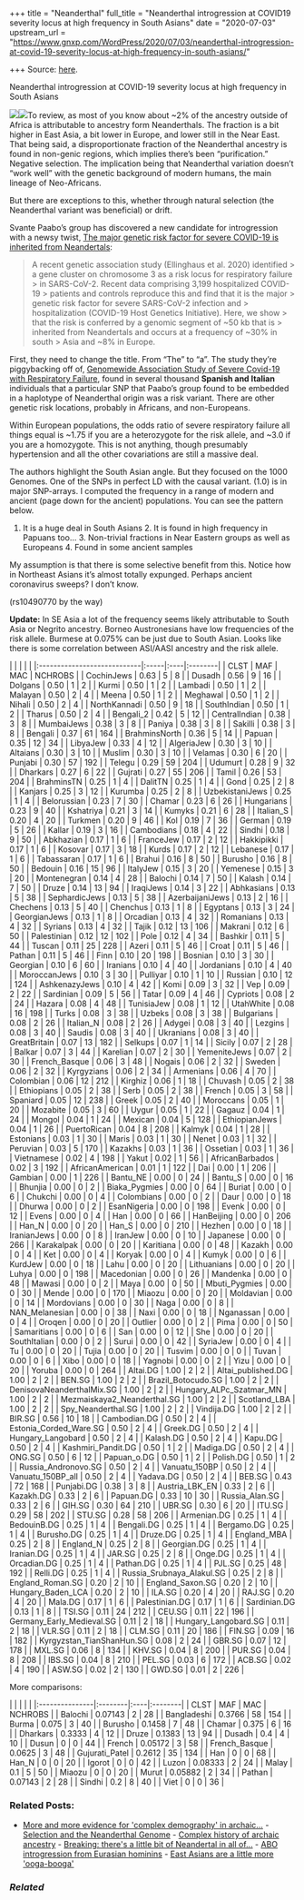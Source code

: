 +++
title = "Neanderthal"
full_title = "Neanderthal introgression at COVID19 severity locus at high frequency in South Asians"
date = "2020-07-03"
upstream_url = "https://www.gnxp.com/WordPress/2020/07/03/neanderthal-introgression-at-covid-19-severity-locus-at-high-frequency-in-south-asians/"

+++
Source: [here](https://www.gnxp.com/WordPress/2020/07/03/neanderthal-introgression-at-covid-19-severity-locus-at-high-frequency-in-south-asians/).

Neanderthal introgression at COVID-19 severity locus at high frequency in South Asians

[![](https://i0.wp.com/www.gnxp.com/WordPress/wp-content/uploads/2017/11/neanderthaldiscover.jpeg?resize=182%2C277&ssl=1)![](https://i0.wp.com/www.gnxp.com/WordPress/wp-content/uploads/2017/11/neanderthaldiscover.jpeg?resize=182%2C277&ssl=1)](https://www.amazon.com/exec/obidos/ASIN/B012J5RF4W/geneexpressio-20)To review, as most of you know about \~2% of the ancestry outside of Africa is attributable to ancestry form Neanderthals. The fraction is a bit higher in East Asia, a bit lower in Europe, and lower still in the Near East. That being said, a disproportionate fraction of the Neanderthal ancestry is found in non-genic regions, which implies there’s been “purification.” Negative selection. The implication being that Neanderthal variation doesn’t “work well” with the genetic background of modern humans, the main lineage of Neo-Africans.

But there are exceptions to this, whether through natural selection (the Neanderthal variant was beneficial) or drift.

Svante Paabo’s group has discovered a new candidate for introgression with a newsy twist, [The major genetic risk factor for severe COVID-19 is inherited from Neandertals](https://www.biorxiv.org/content/10.1101/2020.07.03.186296v1):

> A recent genetic association study (Ellinghaus et al. 2020) identified > a gene cluster on chromosome 3 as a risk locus for respiratory failure > in SARS-CoV-2. Recent data comprising 3,199 hospitalized COVID-19 > patients and controls reproduce this and find that it is the major > genetic risk factor for severe SARS-CoV-2 infection and > hospitalization (COVID-19 Host Genetics Initiative). Here, we show > that the risk is conferred by a genomic segment of \~50 kb that is > inherited from Neandertals and occurs at a frequency of \~30% in south > Asia and \~8% in Europe.

First, they need to change the title. From “The” to “a”. The study they’re piggybacking off of, [Genomewide Association Study of Severe Covid-19 with Respiratory Failure](https://www.nejm.org/doi/full/10.1056/NEJMoa2020283), found in several thousand **Spanish and Italian** individuals that a particular SNP that Paabo’s group found to be embedded in a haplotype of Neanderthal origin was a risk variant. There are other genetic risk locations, probably in Africans, and non-Europeans.

Within European populations, the odds ratio of severe respiratory failure all things equal is \~1.75 if you are a heterozygote for the risk allele, and \~3.0 if you are a homozygote. This is not anything, though presumably hypertension and all the other covariations are still a massive deal.

The authors highlight the South Asian angle. But they focused on the 1000 Genomes. One of the SNPs in perfect LD with the causal variant. (1.0) is in major SNP-arrays. I computed the frequency in a range of modern and ancient (page down for the ancient) populations. You can see the pattern below.

1.  It is a huge deal in South Asians 2.  It is found in high frequency in Papuans too… 3.  Non-trivial fractions in Near Eastern groups as well as Europeans 4.  Found in some ancient samples

My assumption is that there is some selective benefit from this. Notice how in Northeast Asians it’s almost totally expunged. Perhaps ancient coronavirus sweeps? I don’t know.

(rs10490770 by the way)

**Update:** In SE Asia a lot of the frequency seems likely attributable to South Asia or Negrito ancestry. Borneo Austronesians have low frequencies of the risk allele. Burmese at 0.075% can be just due to South Asian. Looks like there is some correlation between ASI/AASI ancestry and the risk allele.

|                             |      |     |         | |:----------------------------|:-----|:----|:--------| | CLST                        | MAF  | MAC | NCHROBS | | CochinJews                  | 0.63 | 5   | 8       | | Dusadh                      | 0.56 | 9   | 16      | | Dolgans                     | 0.50 | 1   | 2       | | Kurmi                       | 0.50 | 1   | 2       | | Lambadi                     | 0.50 | 1   | 2       | | Malayan                     | 0.50 | 2   | 4       | | Meena                       | 0.50 | 1   | 2       | | Meghawal                    | 0.50 | 1   | 2       | | Nihali                      | 0.50 | 2   | 4       | | NorthKannadi                | 0.50 | 9   | 18      | | SouthIndian                 | 0.50 | 1   | 2       | | Tharus                      | 0.50 | 2   | 4       | | Bengali_2                   | 0.42 | 5   | 12      | | CentralIndian               | 0.38 | 3   | 8       | | MumbaiJews                  | 0.38 | 3   | 8       | | Paniya                      | 0.38 | 3   | 8       | | Sakilli                     | 0.38 | 3   | 8       | | Bengali                     | 0.37 | 61  | 164     | | BrahminsNorth               | 0.36 | 5   | 14      | | Papuan                      | 0.35 | 12  | 34      | | LibyaJew                    | 0.33 | 4   | 12      | | AlgeriaJew                  | 0.30 | 3   | 10      | | Altaians                    | 0.30 | 3   | 10      | | Muslim                      | 0.30 | 3   | 10      | | Velamas                     | 0.30 | 6   | 20      | | Punjabi                     | 0.30 | 57  | 192     | | Telegu                      | 0.29 | 59  | 204     | | Udumurt                     | 0.28 | 9   | 32      | | Dharkars                    | 0.27 | 6   | 22      | | Gujrati                     | 0.27 | 55  | 206     | | Tamil                       | 0.26 | 53  | 204     | | BrahminsTN                  | 0.25 | 1   | 4       | | DalitTN                     | 0.25 | 1   | 4       | | Gond                        | 0.25 | 2   | 8       | | Kanjars                     | 0.25 | 3   | 12      | | Kurumba                     | 0.25 | 2   | 8       | | UzbekistaniJews             | 0.25 | 1   | 4       | | Belorussian                 | 0.23 | 7   | 30      | | Chamar                      | 0.23 | 6   | 26      | | Hungarians                  | 0.23 | 9   | 40      | | Kshatriya                   | 0.21 | 3   | 14      | | Kumyks                      | 0.21 | 6   | 28      | | Italian_S                   | 0.20 | 4   | 20      | | Turkmen                     | 0.20 | 9   | 46      | | Kol                         | 0.19 | 7   | 36      | | German                      | 0.19 | 5   | 26      | | Kallar                      | 0.19 | 3   | 16      | | Cambodians                  | 0.18 | 4   | 22      | | Sindhi                      | 0.18 | 9   | 50      | | Abkhazian                   | 0.17 | 1   | 6       | | FranceJew                   | 0.17 | 2   | 12      | | Hakkipikki                  | 0.17 | 1   | 6       | | Kosovar                     | 0.17 | 3   | 18      | | Kurds                       | 0.17 | 2   | 12      | | Lebanese                    | 0.17 | 1   | 6       | | Tabassaran                  | 0.17 | 1   | 6       | | Brahui                      | 0.16 | 8   | 50      | | Burusho                     | 0.16 | 8   | 50      | | Bedouin                     | 0.16 | 15  | 96      | | ItalyJew                    | 0.15 | 3   | 20      | | Yemenese                    | 0.15 | 3   | 20      | | Montenegran                 | 0.14 | 4   | 28      | | Balochi                     | 0.14 | 7   | 50      | | Kalash                      | 0.14 | 7   | 50      | | Druze                       | 0.14 | 13  | 94      | | IraqiJews                   | 0.14 | 3   | 22      | | Abhkasians                  | 0.13 | 5   | 38      | | SephardicJews               | 0.13 | 5   | 38      | | AzerbaijaniJews             | 0.13 | 2   | 16      | | Chechens                    | 0.13 | 5   | 40      | | Chenchus                    | 0.13 | 1   | 8       | | Egyptans                    | 0.13 | 3   | 24      | | GeorgianJews                | 0.13 | 1   | 8       | | Orcadian                    | 0.13 | 4   | 32      | | Romanians                   | 0.13 | 4   | 32      | | Syrians                     | 0.13 | 4   | 32      | | Tajik                       | 0.12 | 13  | 106     | | Makrani                     | 0.12 | 6   | 50      | | Palestinian                 | 0.12 | 12  | 102     | | Pole                        | 0.12 | 4   | 34      | | Bashkir                     | 0.11 | 5   | 44      | | Tuscan                      | 0.11 | 25  | 228     | | Azeri                       | 0.11 | 5   | 46      | | Croat                       | 0.11 | 5   | 46      | | Pathan                      | 0.11 | 5   | 46      | | Finn                        | 0.10 | 20  | 198     | | Bosnian                     | 0.10 | 3   | 30      | | Georgian                    | 0.10 | 6   | 60      | | Iranians                    | 0.10 | 4   | 40      | | Jordanians                  | 0.10 | 4   | 40      | | MoroccanJews                | 0.10 | 3   | 30      | | Pulliyar                    | 0.10 | 1   | 10      | | Russian                     | 0.10 | 12  | 124     | | AshkenazyJews               | 0.10 | 4   | 42      | | Komi                        | 0.09 | 3   | 32      | | Vep                         | 0.09 | 2   | 22      | | Sardinian                   | 0.09 | 5   | 56      | | Tatar                       | 0.09 | 4   | 46      | | Cypriots                    | 0.08 | 2   | 24      | | Hazara                      | 0.08 | 4   | 48      | | TunisiaJew                  | 0.08 | 1   | 12      | | UtahWhite                   | 0.08 | 16  | 198     | | Turks                       | 0.08 | 3   | 38      | | Uzbeks                      | 0.08 | 3   | 38      | | Bulgarians                  | 0.08 | 2   | 26      | | Italian_N                   | 0.08 | 2   | 26      | | Adygei                      | 0.08 | 3   | 40      | | Lezgins                     | 0.08 | 3   | 40      | | Saudis                      | 0.08 | 3   | 40      | | Ukranians                   | 0.08 | 3   | 40      | | GreatBritain                | 0.07 | 13  | 182     | | Selkups                     | 0.07 | 1   | 14      | | Sicily                      | 0.07 | 2   | 28      | | Balkar                      | 0.07 | 3   | 44      | | Karelian                    | 0.07 | 2   | 30      | | YemeniteJews                | 0.07 | 2   | 30      | | French_Basque               | 0.06 | 3   | 48      | | Nogais                      | 0.06 | 2   | 32      | | Sweden                      | 0.06 | 2   | 32      | | Kyrgyzians                  | 0.06 | 2   | 34      | | Armenians                   | 0.06 | 4   | 70      | | Colombian                   | 0.06 | 12  | 212     | | Kirghiz                     | 0.06 | 1   | 18      | | Chuvash                     | 0.05 | 2   | 38      | | Ethiopians                  | 0.05 | 2   | 38      | | Serb                        | 0.05 | 2   | 38      | | French                      | 0.05 | 3   | 58      | | Spaniard                    | 0.05 | 12  | 238     | | Greek                       | 0.05 | 2   | 40      | | Moroccans                   | 0.05 | 1   | 20      | | Mozabite                    | 0.05 | 3   | 60      | | Uygur                       | 0.05 | 1   | 22      | | Gagauz                      | 0.04 | 1   | 24      | | Mongol                      | 0.04 | 1   | 24      | | Mexican                     | 0.04 | 5   | 128     | | EthiopianJews               | 0.04 | 1   | 26      | | PuertoRican                 | 0.04 | 8   | 208     | | Kalmyk                      | 0.04 | 1   | 28      | | Estonians                   | 0.03 | 1   | 30      | | Maris                       | 0.03 | 1   | 30      | | Nenet                       | 0.03 | 1   | 32      | | Peruvian                    | 0.03 | 5   | 170     | | Kazakhs                     | 0.03 | 1   | 36      | | Ossetian                    | 0.03 | 1   | 36      | | Vietnamese                  | 0.02 | 4   | 198     | | Yakut                       | 0.02 | 1   | 56      | | AfricanBarbados             | 0.02 | 3   | 192     | | AfricanAmerican             | 0.01 | 1   | 122     | | Dai                         | 0.00 | 1   | 206     | | Gambian                     | 0.00 | 1   | 226     | | Bantu_NE                    | 0.00 | 0   | 24      | | Bantu_S                     | 0.00 | 0   | 16      | | Bhunjia                     | 0.00 | 0   | 2       | | Biaka_Pygmies               | 0.00 | 0   | 64      | | Buriat                      | 0.00 | 0   | 6       | | Chukchi                     | 0.00 | 0   | 4       | | Colombians                  | 0.00 | 0   | 2       | | Daur                        | 0.00 | 0   | 18      | | Dhurwa                      | 0.00 | 0   | 2       | | EsanNigeria                 | 0.00 | 0   | 198     | | Evenk                       | 0.00 | 0   | 12      | | Evens                       | 0.00 | 0   | 4       | | Han                         | 0.00 | 0   | 66      | | HanBeijing                  | 0.00 | 0   | 206     | | Han_N                       | 0.00 | 0   | 20      | | Han_S                       | 0.00 | 0   | 210     | | Hezhen                      | 0.00 | 0   | 18      | | IranianJews                 | 0.00 | 0   | 8       | | IranJew                     | 0.00 | 0   | 10      | | Japanese                    | 0.00 | 0   | 266     | | Karakalpak                  | 0.00 | 0   | 20      | | Karitiana                   | 0.00 | 0   | 48      | | Kazakh                      | 0.00 | 0   | 4       | | Ket                         | 0.00 | 0   | 4       | | Koryak                      | 0.00 | 0   | 4       | | Kumyk                       | 0.00 | 0   | 6       | | KurdJew                     | 0.00 | 0   | 18      | | Lahu                        | 0.00 | 0   | 20      | | Lithuanians                 | 0.00 | 0   | 20      | | Luhya                       | 0.00 | 0   | 198     | | Macedonian                  | 0.00 | 0   | 26      | | Mandenka                    | 0.00 | 0   | 48      | | Mawasi                      | 0.00 | 0   | 2       | | Maya                        | 0.00 | 0   | 50      | | Mbuti_Pygmies               | 0.00 | 0   | 30      | | Mende                       | 0.00 | 0   | 170     | | Miaozu                      | 0.00 | 0   | 20      | | Moldavian                   | 0.00 | 0   | 14      | | Mordovians                  | 0.00 | 0   | 30      | | Naga                        | 0.00 | 0   | 8       | | NAN_Melanesian              | 0.00 | 0   | 38      | | Naxi                        | 0.00 | 0   | 18      | | Nganassan                   | 0.00 | 0   | 4       | | Oroqen                      | 0.00 | 0   | 20      | | Outlier                     | 0.00 | 0   | 2       | | Pima                        | 0.00 | 0   | 50      | | Samaritians                 | 0.00 | 0   | 6       | | San                         | 0.00 | 0   | 12      | | She                         | 0.00 | 0   | 20      | | SouthItalian                | 0.00 | 0   | 2       | | Surui                       | 0.00 | 0   | 42      | | SyriaJew                    | 0.00 | 0   | 4       | | Tu                          | 0.00 | 0   | 20      | | Tujia                       | 0.00 | 0   | 20      | | Tusvim                      | 0.00 | 0   | 0       | | Tuvan                       | 0.00 | 0   | 6       | | Xibo                        | 0.00 | 0   | 18      | | Yagnobi                     | 0.00 | 0   | 2       | | Yizu                        | 0.00 | 0   | 20      | | Yoruba                      | 0.00 | 0   | 264     | | Altai.DG                    | 1.00 | 2   | 2       | | Altai_published.DG          | 1.00 | 2   | 2       | | BEN.SG                      | 1.00 | 2   | 2       | | Brazil_Botocudo.SG          | 1.00 | 2   | 2       | | DenisovaNeanderthalMix.SG   | 1.00 | 2   | 2       | | Hungary_ALPc_Szatmar_MN     | 1.00 | 2   | 2       | | Mezmaiskaya2_Neanderthal.SG | 1.00 | 2   | 2       | | Scotland_LBA                | 1.00 | 2   | 2       | | Spy_Neanderthal.SG          | 1.00 | 2   | 2       | | Vindija.DG                  | 1.00 | 2   | 2       | | BIR.SG                      | 0.56 | 10  | 18      | | Cambodian.DG                | 0.50 | 2   | 4       | | Estonia_Corded_Ware.SG      | 0.50 | 2   | 4       | | Greek.DG                    | 0.50 | 2   | 4       | | Hungary_Langobard           | 0.50 | 2   | 4       | | Kalash.DG                   | 0.50 | 2   | 4       | | Kapu.DG                     | 0.50 | 2   | 4       | | Kashmiri_Pandit.DG          | 0.50 | 1   | 2       | | Madiga.DG                   | 0.50 | 2   | 4       | | ONG.SG                      | 0.50 | 6   | 12      | | Papuan_o.DG                 | 0.50 | 1   | 2       | | Polish.DG                   | 0.50 | 1   | 2       | | Russia_Andronovo.SG         | 0.50 | 2   | 4       | | Vanuatu_150BP               | 0.50 | 2   | 4       | | Vanuatu_150BP_all           | 0.50 | 2   | 4       | | Yadava.DG                   | 0.50 | 2   | 4       | | BEB.SG                      | 0.43 | 72  | 168     | | Punjabi.DG                  | 0.38 | 3   | 8       | | Austria_LBK_EN              | 0.33 | 2   | 6       | | Kazakh.DG                   | 0.33 | 2   | 6       | | Papuan.DG                   | 0.33 | 10  | 30      | | Russia_Alan.SG              | 0.33 | 2   | 6       | | GIH.SG                      | 0.30 | 64  | 210     | | UBR.SG                      | 0.30 | 6   | 20      | | ITU.SG                      | 0.29 | 58  | 202     | | STU.SG                      | 0.28 | 58  | 206     | | Armenian.DG                 | 0.25 | 1   | 4       | | BedouinB.DG                 | 0.25 | 1   | 4       | | Bengali.DG                  | 0.25 | 1   | 4       | | Bergamo.DG                  | 0.25 | 1   | 4       | | Burusho.DG                  | 0.25 | 1   | 4       | | Druze.DG                    | 0.25 | 1   | 4       | | England_MBA                 | 0.25 | 2   | 8       | | England_N                   | 0.25 | 2   | 8       | | Georgian.DG                 | 0.25 | 1   | 4       | | Iranian.DG                  | 0.25 | 1   | 4       | | JAR.SG                      | 0.25 | 2   | 8       | | Onge.DG                     | 0.25 | 1   | 4       | | Orcadian.DG                 | 0.25 | 1   | 4       | | Pathan.DG                   | 0.25 | 1   | 4       | | PJL.SG                      | 0.25 | 48  | 192     | | Relli.DG                    | 0.25 | 1   | 4       | | Russia_Srubnaya_Alakul.SG   | 0.25 | 2   | 8       | | England_Roman.SG            | 0.20 | 2   | 10      | | England_Saxon.SG            | 0.20 | 2   | 10      | | Hungary_Baden_LCA           | 0.20 | 2   | 10      | | ILA.SG                      | 0.20 | 4   | 20      | | RAJ.SG                      | 0.20 | 4   | 20      | | Mala.DG                     | 0.17 | 1   | 6       | | Palestinian.DG              | 0.17 | 1   | 6       | | Sardinian.DG                | 0.13 | 1   | 8       | | TSI.SG                      | 0.11 | 24  | 212     | | CEU.SG                      | 0.11 | 22  | 196     | | Germany_Early_Medieval.SG   | 0.11 | 2   | 18      | | Hungary_Langobard.SG        | 0.11 | 2   | 18      | | VLR.SG                      | 0.11 | 2   | 18      | | CLM.SG                      | 0.11 | 20  | 186     | | FIN.SG                      | 0.09 | 16  | 182     | | Kyrgyzstan_TianShanHun.SG   | 0.08 | 2   | 24      | | GBR.SG                      | 0.07 | 12  | 178     | | MXL.SG                      | 0.06 | 8   | 134     | | KHV.SG                      | 0.04 | 8   | 200     | | PUR.SG                      | 0.04 | 8   | 208     | | IBS.SG                      | 0.04 | 8   | 210     | | PEL.SG                      | 0.03 | 6   | 172     | | ACB.SG                      | 0.02 | 4   | 190     | | ASW.SG                      | 0.02 | 2   | 130     | | GWD.SG                      | 0.01 | 2   | 226     |

More comparisons:

|                |         |     |         | |:---------------|:--------|:----|:--------| | CLST           | MAF     | MAC | NCHROBS | | Balochi        | 0.07143 | 2   | 28      | | Bangladeshi    | 0.3766  | 58  | 154     | | Burma          | 0.075   | 3   | 40      | | Burusho        | 0.1458  | 7   | 48      | | Chamar         | 0.375   | 6   | 16      | | Dharkars       | 0.3333  | 4   | 12      | | Druze          | 0.1383  | 13  | 94      | | Dusadh         | 0.4     | 4   | 10      | | Dusun          | 0       | 0   | 44      | | French         | 0.05172 | 3   | 58      | | French_Basque  | 0.0625  | 3   | 48      | | Gujurati_Patel | 0.2612  | 35  | 134     | | Han            | 0       | 0   | 68      | | Han_N          | 0       | 0   | 20      | | Igorot         | 0       | 0   | 42      | | Luzon          | 0.08333 | 2   | 24      | | Malay          | 0.1     | 5   | 50      | | Miaozu         | 0       | 0   | 20      | | Murut          | 0.05882 | 2   | 34      | | Pathan         | 0.07143 | 2   | 28      | | Sindhi         | 0.2     | 8   | 40      | | Viet           | 0       | 0   | 36      |

### Related Posts:

- [More and more evidence for 'complex demography' in
  archaic…](https://www.gnxp.com/WordPress/2021/07/19/more-and-more-evidence-for-complex-demography-in-archaic-ancestry/) - [Selection and the Neanderthal
  Genome](https://www.gnxp.com/WordPress/2020/06/10/selection-and-the-neanderthal-genome/) - [Complex history of archaic
  ancestry](https://www.gnxp.com/WordPress/2021/07/19/complex-history-of-archaic-ancestry/) - [Breaking: there's a little bit of Neandertal in all
  of…](https://www.gnxp.com/WordPress/2010/05/06/breaking-theres-a-little-bit-of-neandertal-in-all-of-us/) - [ABO introgression from Eurasian
  hominins](https://www.gnxp.com/WordPress/2020/07/28/abo-introgression-from-eurasian-hominins/) - [East Asians are a little more
  'ooga-booga'](https://www.gnxp.com/WordPress/2015/02/13/east-asians-are-a-little-more-ooga-booga/)

### *Related*

[](https://www.addtoany.com/add_to/facebook?linkurl=https%3A%2F%2Fwww.gnxp.com%2FWordPress%2F2020%2F07%2F03%2Fneanderthal-introgression-at-covid-19-severity-locus-at-high-frequency-in-south-asians%2F&linkname=Neanderthal%20introgression%20at%20COVID-19%20severity%20locus%20at%20high%20frequency%20in%20South%20Asians "Facebook")[](https://www.addtoany.com/add_to/twitter?linkurl=https%3A%2F%2Fwww.gnxp.com%2FWordPress%2F2020%2F07%2F03%2Fneanderthal-introgression-at-covid-19-severity-locus-at-high-frequency-in-south-asians%2F&linkname=Neanderthal%20introgression%20at%20COVID-19%20severity%20locus%20at%20high%20frequency%20in%20South%20Asians "Twitter")[](https://www.addtoany.com/add_to/email?linkurl=https%3A%2F%2Fwww.gnxp.com%2FWordPress%2F2020%2F07%2F03%2Fneanderthal-introgression-at-covid-19-severity-locus-at-high-frequency-in-south-asians%2F&linkname=Neanderthal%20introgression%20at%20COVID-19%20severity%20locus%20at%20high%20frequency%20in%20South%20Asians "Email")[](https://www.addtoany.com/share)
